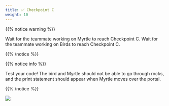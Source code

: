 ```yaml
---
title: ✅ Checkpoint C
weight: 10
---
```


{{% notice warning %}}

Wait for the teammate working on Myrtle to reach Checkpoint C.
Wait for the teammate working on Birds to reach Checkpoint C.

{{% /notice %}}

{{% notice info %}}

Test your code! The bird and Myrtle should not be able to go through rocks, and the print statement should appear when Myrtle moves over the portal.

{{% /notice %}}

![](../../images/checkpoint9.gif)
